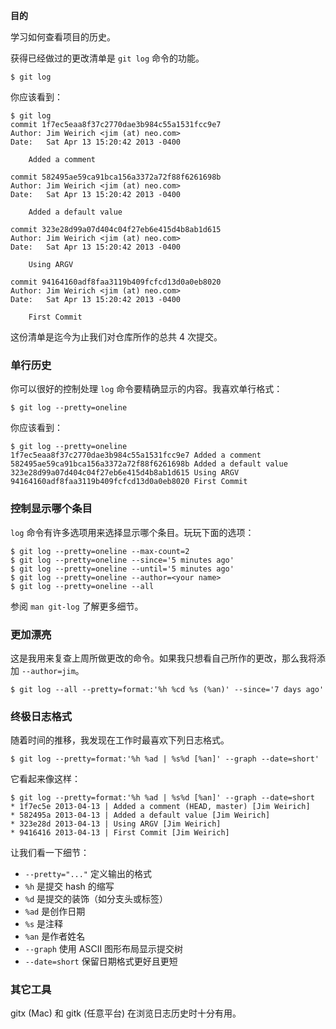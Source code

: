 **目的**

学习如何查看项目的历史。

获得已经做过的更改清单是 `git log` 命令的功能。

```
$ git log
```

你应该看到：

```
$ git log
commit 1f7ec5eaa8f37c2770dae3b984c55a1531fcc9e7
Author: Jim Weirich <jim (at) neo.com>
Date:   Sat Apr 13 15:20:42 2013 -0400

    Added a comment

commit 582495ae59ca91bca156a3372a72f88f6261698b
Author: Jim Weirich <jim (at) neo.com>
Date:   Sat Apr 13 15:20:42 2013 -0400

    Added a default value

commit 323e28d99a07d404c04f27eb6e415d4b8ab1d615
Author: Jim Weirich <jim (at) neo.com>
Date:   Sat Apr 13 15:20:42 2013 -0400

    Using ARGV

commit 94164160adf8faa3119b409fcfcd13d0a0eb8020
Author: Jim Weirich <jim (at) neo.com>
Date:   Sat Apr 13 15:20:42 2013 -0400

    First Commit
```

这份清单是迄今为止我们对仓库所作的总共 4 次提交。

### 单行历史

你可以很好的控制处理 `log` 命令要精确显示的内容。我喜欢单行格式：

```
$ git log --pretty=oneline
```

你应该看到：

```
$ git log --pretty=oneline
1f7ec5eaa8f37c2770dae3b984c55a1531fcc9e7 Added a comment
582495ae59ca91bca156a3372a72f88f6261698b Added a default value
323e28d99a07d404c04f27eb6e415d4b8ab1d615 Using ARGV
94164160adf8faa3119b409fcfcd13d0a0eb8020 First Commit
```

### 控制显示哪个条目

`log` 命令有许多选项用来选择显示哪个条目。玩玩下面的选项：

```
$ git log --pretty=oneline --max-count=2
$ git log --pretty=oneline --since='5 minutes ago'
$ git log --pretty=oneline --until='5 minutes ago'
$ git log --pretty=oneline --author=<your name>
$ git log --pretty=oneline --all
```

参阅 `man git-log` 了解更多细节。

### 更加漂亮

这是我用来复查上周所做更改的命令。如果我只想看自己所作的更改，那么我将添加 `--author=jim`。

```
$ git log --all --pretty=format:'%h %cd %s (%an)' --since='7 days ago'
```

### 终极日志格式

随着时间的推移，我发现在工作时最喜欢下列日志格式。

```
$ git log --pretty=format:'%h %ad | %s%d [%an]' --graph --date=short'
```

它看起来像这样：

```
$ git log --pretty=format:'%h %ad | %s%d [%an]' --graph --date=short
* 1f7ec5e 2013-04-13 | Added a comment (HEAD, master) [Jim Weirich]
* 582495a 2013-04-13 | Added a default value [Jim Weirich]
* 323e28d 2013-04-13 | Using ARGV [Jim Weirich]
* 9416416 2013-04-13 | First Commit [Jim Weirich]
```

让我们看一下细节：

* `--pretty="..."` 定义输出的格式
* `%h` 是提交 hash 的缩写
* `%d` 是提交的装饰（如分支头或标签）
* `%ad` 是创作日期
* `%s` 是注释
* `%an` 是作者姓名
* `--graph` 使用 ASCII 图形布局显示提交树
* `--date=short` 保留日期格式更好且更短

### 其它工具

gitx (Mac) 和 gitk (任意平台) 在浏览日志历史时十分有用。